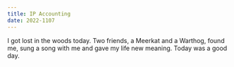 ```yaml
---
title: IP Accounting
date: 2022-1107
---
```

I got lost in the woods today. Two friends, a Meerkat and a Warthog, found me,
sung a song with me and gave my life new meaning. Today was a good day.
